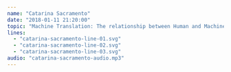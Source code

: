 ```yaml
---
name: "Catarina Sacramento"
date: "2018-01-11 21:20:00"
topic: "Machine Translation: The relationship between Human and Machine."
lines: 
  - "catarina-sacramento-line-01.svg"
  - "catarina-sacramento-line-02.svg"
  - "catarina-sacramento-line-03.svg"
audio: "catarina-sacramento-audio.mp3"
---
```

